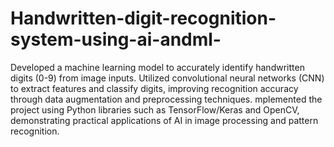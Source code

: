 # Handwritten-digit-recognition-system-using-ai-andml-
Developed a machine learning model to accurately identify handwritten digits (0-9) from image inputs. Utilized convolutional neural networks (CNN) to extract features and classify digits, improving recognition accuracy through data augmentation and preprocessing techniques.
mplemented the project using Python libraries such as TensorFlow/Keras and OpenCV, demonstrating practical applications of AI in image processing and pattern recognition.
